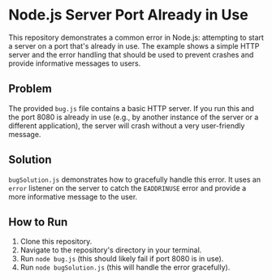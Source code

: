 # Node.js Server Port Already in Use

This repository demonstrates a common error in Node.js: attempting to start a server on a port that's already in use.  The example shows a simple HTTP server and the error handling that should be used to prevent crashes and provide informative messages to users.

## Problem

The provided `bug.js` file contains a basic HTTP server. If you run this and the port 8080 is already in use (e.g., by another instance of the server or a different application), the server will crash without a very user-friendly message.

## Solution

`bugSolution.js` demonstrates how to gracefully handle this error.  It uses an `error` listener on the server to catch the `EADDRINUSE` error and provide a more informative message to the user.

## How to Run

1.  Clone this repository.
2.  Navigate to the repository's directory in your terminal.
3.  Run `node bug.js` (this should likely fail if port 8080 is in use).
4.  Run `node bugSolution.js` (this will handle the error gracefully).